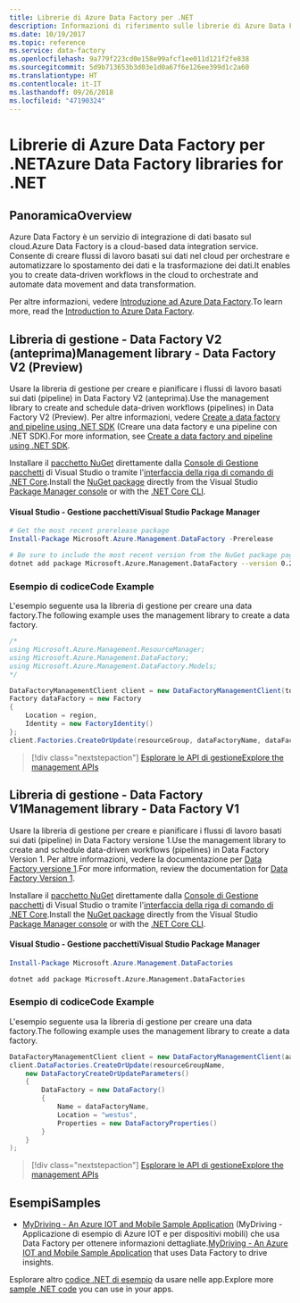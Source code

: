 ```yaml
---
title: Librerie di Azure Data Factory per .NET
description: Informazioni di riferimento sulle librerie di Azure Data Factory per .NET
ms.date: 10/19/2017
ms.topic: reference
ms.service: data-factory
ms.openlocfilehash: 9a779f223cd0e158e99afcf1ee011d121f2fe838
ms.sourcegitcommit: 5d9b713653b3d03e1d0a67f6e126ee399d1c2a60
ms.translationtype: HT
ms.contentlocale: it-IT
ms.lasthandoff: 09/26/2018
ms.locfileid: "47190324"
---
```

# <a name="azure-data-factory-libraries-for-net"></a><span data-ttu-id="bfcce-103">Librerie di Azure Data Factory per .NET</span><span class="sxs-lookup"><span data-stu-id="bfcce-103">Azure Data Factory libraries for .NET</span></span>

## <a name="overview"></a><span data-ttu-id="bfcce-104">Panoramica</span><span class="sxs-lookup"><span data-stu-id="bfcce-104">Overview</span></span>

<span data-ttu-id="bfcce-105">Azure Data Factory è un servizio di integrazione di dati basato sul cloud.</span><span class="sxs-lookup"><span data-stu-id="bfcce-105">Azure Data Factory is a cloud-based data integration service.</span></span> <span data-ttu-id="bfcce-106">Consente di creare flussi di lavoro basati sui dati nel cloud per orchestrare e automatizzare lo spostamento dei dati e la trasformazione dei dati.</span><span class="sxs-lookup"><span data-stu-id="bfcce-106">It enables you to create data-driven workflows in the cloud to orchestrate and automate data movement and data transformation.</span></span>

<span data-ttu-id="bfcce-107">Per altre informazioni, vedere [Introduzione ad Azure Data Factory](/azure/data-factory/data-factory-introduction).</span><span class="sxs-lookup"><span data-stu-id="bfcce-107">To learn more, read the [Introduction to Azure Data Factory](/azure/data-factory/data-factory-introduction).</span></span>

## <a name="management-library---data-factory-v2-preview"></a><span data-ttu-id="bfcce-108">Libreria di gestione - Data Factory V2 (anteprima)</span><span class="sxs-lookup"><span data-stu-id="bfcce-108">Management library - Data Factory V2 (Preview)</span></span>

<span data-ttu-id="bfcce-109">Usare la libreria di gestione per creare e pianificare i flussi di lavoro basati sui dati (pipeline) in Data Factory V2 (anteprima).</span><span class="sxs-lookup"><span data-stu-id="bfcce-109">Use the management library to create and schedule data-driven workflows (pipelines) in Data Factory V2 (Preview).</span></span>  <span data-ttu-id="bfcce-110">Per altre informazioni, vedere [Create a data factory and pipeline using .NET SDK](/azure/data-factory/quickstart-create-data-factory-dot-net) (Creare una data factory e una pipeline con .NET SDK).</span><span class="sxs-lookup"><span data-stu-id="bfcce-110">For more information, see [Create a data factory and pipeline using .NET SDK](/azure/data-factory/quickstart-create-data-factory-dot-net).</span></span>

<span data-ttu-id="bfcce-111">Installare il [pacchetto NuGet](https://www.nuget.org/packages/Microsoft.Azure.Management.DataFactory) direttamente dalla [Console di Gestione pacchetti][PackageManager] di Visual Studio o tramite l'[interfaccia della riga di comando di .NET Core][DotNetCLI].</span><span class="sxs-lookup"><span data-stu-id="bfcce-111">Install the [NuGet package](https://www.nuget.org/packages/Microsoft.Azure.Management.DataFactory) directly from the Visual Studio [Package Manager console][PackageManager] or with the [.NET Core CLI][DotNetCLI].</span></span>

#### <a name="visual-studio-package-manager"></a><span data-ttu-id="bfcce-112">Visual Studio - Gestione pacchetti</span><span class="sxs-lookup"><span data-stu-id="bfcce-112">Visual Studio Package Manager</span></span>

```powershell
# Get the most recent prerelease package
Install-Package Microsoft.Azure.Management.DataFactory -Prerelease
```

```bash
# Be sure to include the most recent version from the NuGet package page
dotnet add package Microsoft.Azure.Management.DataFactory --version 0.2.0-preview
```

### <a name="code-example"></a><span data-ttu-id="bfcce-113">Esempio di codice</span><span class="sxs-lookup"><span data-stu-id="bfcce-113">Code Example</span></span>

<span data-ttu-id="bfcce-114">L'esempio seguente usa la libreria di gestione per creare una data factory.</span><span class="sxs-lookup"><span data-stu-id="bfcce-114">The following example uses the management library to create a data factory.</span></span>

```csharp
/*
using Microsoft.Azure.Management.ResourceManager;
using Microsoft.Azure.Management.DataFactory;
using Microsoft.Azure.Management.DataFactory.Models;
*/

DataFactoryManagementClient client = new DataFactoryManagementClient(tokenCredentials) { SubscriptionId = subscriptionId };
Factory dataFactory = new Factory
{
    Location = region,
    Identity = new FactoryIdentity()
};
client.Factories.CreateOrUpdate(resourceGroup, dataFactoryName, dataFactory);
```

> [!div class="nextstepaction"]
> [<span data-ttu-id="bfcce-115">Esplorare le API di gestione</span><span class="sxs-lookup"><span data-stu-id="bfcce-115">Explore the management APIs</span></span>](/dotnet/api/microsoft.azure.management.datafactory)

## <a name="management-library---data-factory-v1"></a><span data-ttu-id="bfcce-116">Libreria di gestione - Data Factory V1</span><span class="sxs-lookup"><span data-stu-id="bfcce-116">Management library - Data Factory V1</span></span>

<span data-ttu-id="bfcce-117">Usare la libreria di gestione per creare e pianificare i flussi di lavoro basati sui dati (pipeline) in Data Factory versione 1.</span><span class="sxs-lookup"><span data-stu-id="bfcce-117">Use the management library to create and schedule data-driven workflows (pipelines) in Data Factory Version 1.</span></span>  <span data-ttu-id="bfcce-118">Per altre informazioni, vedere la documentazione per [Data Factory versione 1](/azure/data-factory/v1/data-factory-introduction).</span><span class="sxs-lookup"><span data-stu-id="bfcce-118">For more information, review the documentation for [Data Factory Version 1](/azure/data-factory/v1/data-factory-introduction).</span></span>

<span data-ttu-id="bfcce-119">Installare il [pacchetto NuGet](https://www.nuget.org/packages/Microsoft.Azure.Management.DataFactories) direttamente dalla [Console di Gestione pacchetti][PackageManager] di Visual Studio o tramite l'[interfaccia della riga di comando di .NET Core][DotNetCLI].</span><span class="sxs-lookup"><span data-stu-id="bfcce-119">Install the [NuGet package](https://www.nuget.org/packages/Microsoft.Azure.Management.DataFactories) directly from the Visual Studio [Package Manager console][PackageManager] or with the [.NET Core CLI][DotNetCLI].</span></span>

#### <a name="visual-studio-package-manager"></a><span data-ttu-id="bfcce-120">Visual Studio - Gestione pacchetti</span><span class="sxs-lookup"><span data-stu-id="bfcce-120">Visual Studio Package Manager</span></span>

```powershell
Install-Package Microsoft.Azure.Management.DataFactories
```

```bash
dotnet add package Microsoft.Azure.Management.DataFactories
```

### <a name="code-example"></a><span data-ttu-id="bfcce-121">Esempio di codice</span><span class="sxs-lookup"><span data-stu-id="bfcce-121">Code Example</span></span>

<span data-ttu-id="bfcce-122">L'esempio seguente usa la libreria di gestione per creare una data factory.</span><span class="sxs-lookup"><span data-stu-id="bfcce-122">The following example uses the management library to create a data factory.</span></span>

```csharp
DataFactoryManagementClient client = new DataFactoryManagementClient(aadTokenCredentials, resourceManagerUri);
client.DataFactories.CreateOrUpdate(resourceGroupName,
    new DataFactoryCreateOrUpdateParameters()
    {
        DataFactory = new DataFactory()
        {
            Name = dataFactoryName,
            Location = "westus",
            Properties = new DataFactoryProperties()
        }
    }
);
```

> [!div class="nextstepaction"]
> [<span data-ttu-id="bfcce-123">Esplorare le API di gestione</span><span class="sxs-lookup"><span data-stu-id="bfcce-123">Explore the management APIs</span></span>](/dotnet/api/overview/azure/datafactories/management)

## <a name="samples"></a><span data-ttu-id="bfcce-124">Esempi</span><span class="sxs-lookup"><span data-stu-id="bfcce-124">Samples</span></span>

* <span data-ttu-id="bfcce-125">[MyDriving - An Azure IOT and Mobile Sample Application](https://azure.microsoft.com/resources/samples/mydriving/) (MyDriving - Applicazione di esempio di Azure IOT e per dispositivi mobili) che usa Data Factory per ottenere informazioni dettagliate.</span><span class="sxs-lookup"><span data-stu-id="bfcce-125">[MyDriving - An Azure IOT and Mobile Sample Application](https://azure.microsoft.com/resources/samples/mydriving/) that uses Data Factory to drive insights.</span></span>

<span data-ttu-id="bfcce-126">Esplorare altro [codice .NET di esempio](https://azure.microsoft.com/resources/samples/?platform=dotnet) da usare nelle app.</span><span class="sxs-lookup"><span data-stu-id="bfcce-126">Explore more [sample .NET code](https://azure.microsoft.com/resources/samples/?platform=dotnet) you can use in your apps.</span></span>

[PackageManager]: https://docs.microsoft.com/nuget/tools/package-manager-console
[DotNetCLI]: https://docs.microsoft.com/dotnet/core/tools/dotnet-add-package
